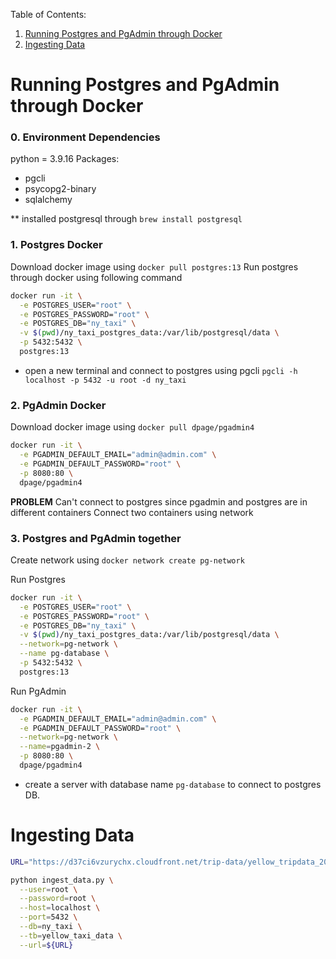 Table of Contents:
1. [Running Postgres and PgAdmin through Docker](#Running-Postgres-and-PgAdmin-through-Docker)
2. [Ingesting Data](#Ingesting-Data)

# Running Postgres and PgAdmin through Docker

### 0. Environment Dependencies
python = 3.9.16
Packages:
- pgcli
- psycopg2-binary
- sqlalchemy

** installed postgresql through `brew install postgresql`

### 1. Postgres Docker

Download docker image using `docker pull postgres:13`
Run postgres through docker using following command

```bash
docker run -it \
  -e POSTGRES_USER="root" \
  -e POSTGRES_PASSWORD="root" \
  -e POSTGRES_DB="ny_taxi" \
  -v $(pwd)/ny_taxi_postgres_data:/var/lib/postgresql/data \
  -p 5432:5432 \
  postgres:13
```
- open a new terminal and connect to postgres using pgcli
`pgcli -h localhost -p 5432 -u root -d ny_taxi`

### 2. PgAdmin Docker 

Download docker image using `docker pull dpage/pgadmin4`

```bash
docker run -it \
  -e PGADMIN_DEFAULT_EMAIL="admin@admin.com" \
  -e PGADMIN_DEFAULT_PASSWORD="root" \
  -p 8080:80 \
  dpage/pgadmin4
```
**PROBLEM** 
Can't connect to postgres since pgadmin and postgres are in different containers
Connect two containers using network

### 3. Postgres and PgAdmin together

Create network using `docker network create pg-network`

Run Postgres
```bash
docker run -it \
  -e POSTGRES_USER="root" \
  -e POSTGRES_PASSWORD="root" \
  -e POSTGRES_DB="ny_taxi" \
  -v $(pwd)/ny_taxi_postgres_data:/var/lib/postgresql/data \
  --network=pg-network \
  --name pg-database \
  -p 5432:5432 \
  postgres:13
```

Run PgAdmin
```bash
docker run -it \
  -e PGADMIN_DEFAULT_EMAIL="admin@admin.com" \
  -e PGADMIN_DEFAULT_PASSWORD="root" \
  --network=pg-network \
  --name=pgadmin-2 \
  -p 8080:80 \
  dpage/pgadmin4
```
- create a server with database name `pg-database` to connect to postgres DB.

# Ingesting Data

```bash
URL="https://d37ci6vzurychx.cloudfront.net/trip-data/yellow_tripdata_2024-01.parquet"

python ingest_data.py \
  --user=root \
  --password=root \
  --host=localhost \
  --port=5432 \
  --db=ny_taxi \
  --tb=yellow_taxi_data \
  --url=${URL}
```